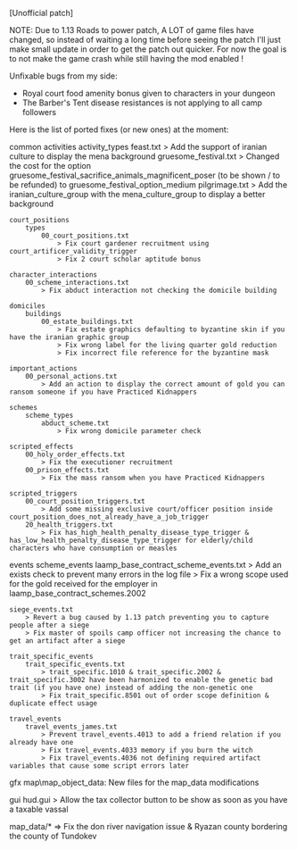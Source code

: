 [Unofficial patch] 

NOTE: Due to 1.13 Roads to power patch, A LOT of game files have changed, so instead of waiting a long time before seeing the patch I'll just make small update in order to get the patch out quicker.
For now the goal is to not make the game crash while still having the mod enabled !

Unfixable bugs from my side:
- Royal court food amenity bonus given to characters in your dungeon
- The Barber's Tent disease resistances is not applying to all camp followers

Here is the list of ported fixes (or new ones) at the moment:

common
    activities
        activity_types
            feast.txt
                > Add the support of iranian culture to display the mena background
            gruesome_festival.txt
                > Changed the cost for the option gruesome_festival_sacrifice_animals_magnificent_poser (to be shown / to be refunded) to gruesome_festival_option_medium
            pilgrimage.txt
                > Add the iranian_culture_group with the mena_culture_group to display a better background
    
    court_positions
        types
            00_court_positions.txt
                > Fix court gardener recruitment using court_artificer_validity_trigger
                > Fix 2 court scholar aptitude bonus

    character_interactions
        00_scheme_interactions.txt
            > Fix abduct interaction not checking the domicile building

    domiciles
        buildings
            00_estate_buildings.txt
                > Fix estate graphics defaulting to byzantine skin if you have the iranian graphic group
                > Fix wrong label for the living quarter gold reduction
                > Fix incorrect file reference for the byzantine mask

    important_actions
        00_personal_actions.txt
            > Add an action to display the correct amount of gold you can ransom someone if you have Practiced Kidnappers

    schemes
        scheme_types
            abduct_scheme.txt
                > Fix wrong domicile parameter check

    scripted_effects
        00_holy_order_effects.txt
            > Fix the executioner recruitment
        00_prison_effects.txt
            > Fix the mass ransom when you have Practiced Kidnappers

    scripted_triggers
        00_court_position_triggers.txt
            > Add some missing exclusive court/officer position inside court_position_does_not_already_have_a_job_trigger
        20_health_triggers.txt
            > Fix has_high_health_penalty_disease_type_trigger & has_low_health_penalty_disease_type_trigger for elderly/child characters who have consumption or measles 

events
    scheme_events
        laamp_base_contract_scheme_events.txt
            > Add an exists check to prevent many errors in the log file
            > Fix a wrong scope used for the gold received for the employer in laamp_base_contract_schemes.2002

    siege_events.txt
        > Revert a bug caused by 1.13 patch preventing you to capture people after a siege
        > Fix master of spoils camp officer not increasing the chance to get an artifact after a siege

    trait_specific_events
        trait_specific_events.txt
            > trait_specific.1010 & trait_specific.2002 & trait_specific.3002 have been harmonized to enable the genetic bad trait (if you have one) instead of adding the non-genetic one
            > Fix trait_specific.8501 out of order scope definition & duplicate effect usage

    travel_events
        travel_events_james.txt
            > Prevent travel_events.4013 to add a friend relation if you already have one
            > Fix travel_events.4033 memory if you burn the witch
            > Fix travel_events.4036 not defining required artifact variables that cause some script errors later

gfx
    map\map_object_data: New files for the map_data modifications

gui
    hud.gui
        > Allow the tax collector button to be show as soon as you have a taxable vassal

map_data/* => Fix the don river navigation issue & Ryazan county bordering the county of Tundokev